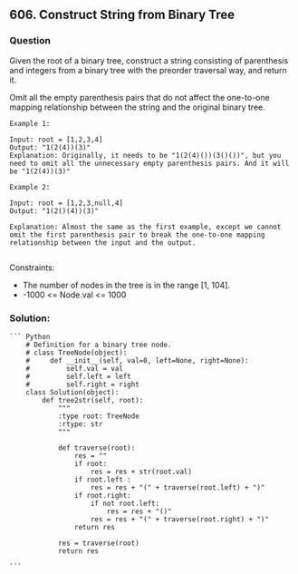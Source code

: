## 606. Construct String from Binary Tree

### Question
Given the root of a binary tree, construct a string consisting of parenthesis and integers from a binary tree with the preorder traversal way, and return it.

Omit all the empty parenthesis pairs that do not affect the one-to-one mapping relationship between the string and the original binary tree.

```
Example 1:

Input: root = [1,2,3,4]
Output: "1(2(4))(3)"
Explanation: Originally, it needs to be "1(2(4)())(3()())", but you need to omit all the unnecessary empty parenthesis pairs. And it will be "1(2(4))(3)"

Example 2:

Input: root = [1,2,3,null,4]
Output: "1(2()(4))(3)"

Explanation: Almost the same as the first example, except we cannot omit the first parenthesis pair to break the one-to-one mapping relationship between the input and the output.


```
Constraints:

* The number of nodes in the tree is in the range [1, 104].
* -1000 <= Node.val <= 1000

### Solution:
    ``` Python
        # Definition for a binary tree node.
        # class TreeNode(object):
        #     def __init__(self, val=0, left=None, right=None):
        #         self.val = val
        #         self.left = left
        #         self.right = right
        class Solution(object):
            def tree2str(self, root):
                """
                :type root: TreeNode
                :rtype: str
                """

                def traverse(root):
                    res = ""
                    if root:
                        res = res + str(root.val)
                    if root.left :
                        res = res + "(" + traverse(root.left) + ")"
                    if root.right:
                        if not root.left:
                            res = res + "()"
                        res = res + "(" + traverse(root.right) + ")"    
                    return res
        
                res = traverse(root)
                return res

    ```

	